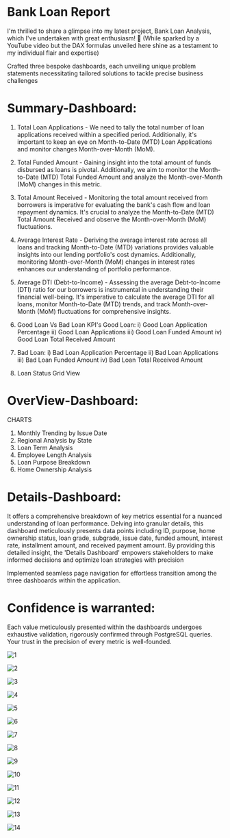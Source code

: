 # Bank Loan Report

I'm thrilled to share a glimpse into my latest project, Bank Loan Analysis, which I've undertaken with great enthusiasm! 💼
(While sparked by a YouTube video but the DAX formulas unveiled here shine as a testament to my individual flair and expertise)

Crafted three bespoke dashboards, each unveiling unique problem statements necessitating tailored solutions to tackle precise business challenges

# Summary-Dashboard:
1. Total Loan Applications - We need to tally the total number of loan applications received within a specified period. Additionally, it's important to keep an eye on Month-to-Date (MTD) Loan Applications and monitor changes Month-over-Month (MoM).

2. Total Funded Amount - Gaining insight into the total amount of funds disbursed as loans is pivotal. Additionally, we aim to monitor the Month-to-Date (MTD) Total Funded Amount and analyze the Month-over-Month (MoM) changes in this metric.

3. Total Amount Received - Monitoring the total amount received from borrowers is imperative for evaluating the bank's cash flow and loan repayment dynamics. It's crucial to analyze the Month-to-Date (MTD) Total Amount Received and observe the Month-over-Month (MoM) fluctuations.

4. Average Interest Rate - Deriving the average interest rate across all loans and tracking Month-to-Date (MTD) variations provides valuable insights into our lending portfolio's cost dynamics. Additionally, monitoring Month-over-Month (MoM) changes in interest rates enhances our understanding of portfolio performance.

5. Average DTI (Debt-to-Income) - Assessing the average Debt-to-Income (DTI) ratio for our borrowers is instrumental in understanding their financial well-being. It's imperative to calculate the average DTI for all loans, monitor Month-to-Date (MTD) trends, and track Month-over-Month (MoM) fluctuations for comprehensive insights.

6. Good Loan Vs Bad Loan KPI's
Good Loan:
i) Good Loan Application Percentage
ii) Good Loan Applications
iii) Good Loan Funded Amount
iv) Good Loan Total Received Amount

7. Bad Loan:
i) Bad Loan Application Percentage
ii) Bad Loan Applications
iii) Bad Loan Funded Amount
iv) Bad Loan Total Received Amount

8. Loan Status Grid View

# OverView-Dashboard:
CHARTS
1. Monthly Trending by Issue Date
2. Regional Analysis by State
3. Loan Term Analysis
4. Employee Length Analysis
5. Loan Purpose Breakdown
6. Home Ownership Analysis

# Details-Dashboard:
It offers a comprehensive breakdown of key metrics essential for a nuanced understanding of loan performance. Delving into granular details, this dashboard meticulously presents data points including ID, purpose, home ownership status, loan grade, subgrade, issue date, funded amount, interest rate, installment amount, and received payment amount. By providing this detailed insight, the 'Details Dashboard' empowers stakeholders to make informed decisions and optimize loan strategies with precision

Implemented seamless page navigation for effortless transition among the three dashboards within the application.

# Confidence is warranted:
Each value meticulously presented within the dashboards undergoes exhaustive validation, rigorously confirmed through PostgreSQL queries. Your trust in the precision of every metric is well-founded.


![1](https://github.com/Surjendud4/bank-loan-report/assets/168835348/a08577df-820c-4c5a-9fef-4ebb8ab444ff)

![2](https://github.com/Surjendud4/bank-loan-report/assets/168835348/0e882093-1d6f-40e3-9b50-28d187106b90)

![3](https://github.com/Surjendud4/bank-loan-report/assets/168835348/f6a3c3b1-0a38-492d-bef7-352812713f06)

![4](https://github.com/Surjendud4/bank-loan-report/assets/168835348/1a5117e9-7aec-4c1e-bb01-867d965ecb19)

![5](https://github.com/Surjendud4/bank-loan-report/assets/168835348/154a0a04-1ed3-47ef-ad3f-1738d9e2125a)

![6](https://github.com/Surjendud4/bank-loan-report/assets/168835348/459dd3cc-3b81-4520-b359-dda79a10664a)

![7](https://github.com/Surjendud4/bank-loan-report/assets/168835348/918aeba5-dd19-4010-b90d-d0004468049b)

![8](https://github.com/Surjendud4/bank-loan-report/assets/168835348/b4f51b48-9d4c-4cce-80ed-5b89bdc2de04)

![9](https://github.com/Surjendud4/bank-loan-report/assets/168835348/f7021b75-2529-4b49-8204-0be113ce6b47)

![10](https://github.com/Surjendud4/bank-loan-report/assets/168835348/5f4f22d3-1c0a-41c7-92c2-806f8b5202e2)

![11](https://github.com/Surjendud4/bank-loan-report/assets/168835348/f4d08014-06cb-4284-bfdb-e241c7762053)

![12](https://github.com/Surjendud4/bank-loan-report/assets/168835348/ddbb7687-bf7f-4da9-bb7a-90dd9a9d2aba)

![13](https://github.com/Surjendud4/bank-loan-report/assets/168835348/8f370296-5c6f-4ca0-a475-bd3cd885b28a)

![14](https://github.com/Surjendud4/bank-loan-report/assets/168835348/73fdc8f2-9b4b-4ac4-bd18-8eb20fe8a8e9)













